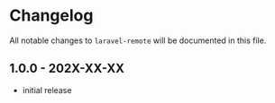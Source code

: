 # Changelog

All notable changes to `laravel-remote` will be documented in this file.

## 1.0.0 - 202X-XX-XX

- initial release
